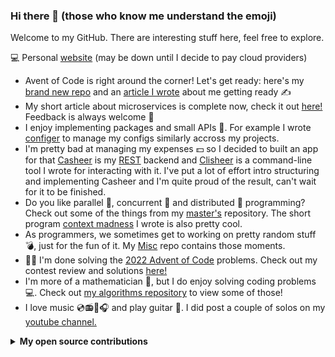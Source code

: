 ### Hi there 🦘 (those who know me understand the emoji)

Welcome to my GitHub. There are interesting stuff here, feel free to explore.

<!--
**Ozoniuss/Ozoniuss** is a ✨ _special_ ✨ repository because its `README.md` (this file) appears on your GitHub profile.

Here are some ideas to get you started:

- 🔭 I’m currently working on ...
- 🌱 I’m currently learning ...
- 👯 I’m looking to collaborate on ...
- 🤔 I’m looking for help with ...
- 💬 Ask me about ...
- 📫 How to reach me: ...
- 😄 Pronouns: ...
- ⚡ Fun fact: ...
-->

💻 Personal [website](https://www.ozoniuss.com/me/) (may be down until I decide to pay cloud providers)

- Avent of Code is right around the corner! Let's get ready: here's my [brand new repo](https://github.com/Ozoniuss/Advent-of-Code) and an [article I wrote](https://medium.com/@ozoniuss/preparing-for-advent-of-code-2023-8891a2df6f6c) about me getting ready ✍️
- My short article about microservices is complete now, check it out [here!](https://github.com/Ozoniuss/Masters-Projects/tree/main/microservices) Feedback is always welcome 🤭
- I enjoy implementing packages and small APIs 🔨. For example I wrote [configer](https://github.com/Ozoniuss/configer) to manage my configs similarly accross my projects.
- I'm pretty bad at managing my expenses 💵 so I decided to built an app for that [Casheer](https://github.com/Ozoniuss/casheer) is my [REST](https://www.ics.uci.edu/~fielding/pubs/dissertation/top.htm) backend and [Clisheer](https://github.com/Ozoniuss/clisheer) is a command-line tool I wrote for interacting with it. I've put a lot of effort intro structuring and implementing Casheer and I'm quite proud of the result, can't wait for it to be finished.
- Do you like parallel 🤲, concurrent 🤝 and distributed 🙌 programming? Check out some of the things from my [master's]([https://github.com/Ozoniuss/Masters-Projects/tree/main/keyboard-processing](https://github.com/Ozoniuss/Masters-Projects/tree/main)) repository. The short program [context madness](https://github.com/Ozoniuss/misc/tree/main/context-madness) I wrote is also pretty cool.
- As programmers, we sometimes get to working on pretty random stuff 💣, just for the fun of it. My [Misc](https://github.com/Ozoniuss/misc) repo contains those moments.
- 🏋️‍♂️ I'm done solving the [2022 Advent of Code](https://adventofcode.com/2022/) problems. Check out my contest review and solutions [here!](https://github.com/Ozoniuss/Algorithms/tree/master/advent-of-code-2022)
- I'm more of a mathematician 📐, but I do enjoy solving coding problems 💻. Check out [my algorithms repository](https://github.com/Ozoniuss/Algorithms) to view some of those!
- I love music 💿📻🎼🎧 and play guitar 🎸. I did post a couple of solos on my [youtube channel.](https://www.youtube.com/@ozoniuss1463/videos)

<details>
<summary><b>My open source contributions</b></summary>
  
- https://github.com/spf13/viper/issues/1505
- https://github.com/spf13/viper/discussions/1513
- https://github.com/spf13/viper/issues/1514
- https://github.com/gin-gonic/gin/issues/3546
- https://github.com/gin-gonic/gin/pull/3329
- https://github.com/gin-gonic/gin/issues/3680
- https://github.com/dominikbraun/graph/pull/161
  
</details>
